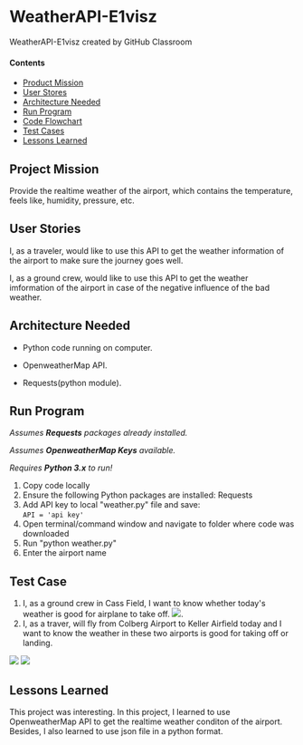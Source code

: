 # WeatherAPI-E1visz
WeatherAPI-E1visz created by GitHub Classroom

#### Contents

* [Product Mission](#product-mission)
* [User Stores](#user-stories)
* [Architecture Needed](#architecture-needed)
* [Run Program](#run-program)
* [Code Flowchart](#code-flowchart)
* [Test Cases](#test-cases)
* [Lessons Learned](#lessons-learned)

<a name="product-mission"/>

## Project Mission

Provide the realtime weather of the airport, which contains the temperature, feels like, humidity, pressure, etc.

<a name="user-stories"/>

## User Stories

I, as a traveler, would like to use this API to get the weather information of the airport to make sure the journey goes well.   

I, as a ground crew, would like to use this API to get the weather imformation of the airport in case of the negative influence of the bad weather.  

<a name="architecture-needed"/>

## Architecture Needed

* Python code running on computer.    

* OpenweatherMap API.  

* Requests(python module).

<a name="run-program"/>

## Run Program

*Assumes __Requests__ packages already installed.*

*Assumes __OpenweatherMap Keys__ available.*

*Requires __Python 3.x__ to run!*

1. Copy code locally
2. Ensure the following Python packages are installed: Requests
3. Add API key to local "weather.py" file and save:  
  ```API = 'api key'```
4. Open terminal/command window and navigate to folder where code was downloaded
5. Run "python weather.py"
7. Enter the airport name

<a name="test-cases"/>

## Test Case

1. I, as a ground crew in Cass Field, I want to know whether today's weather is good for airplane to take off.
  <img src="img/result.png">.     
2. I, as a traver, will fly from Colberg Airport to Keller Airfield today and I want to know the weather in these two airports is good for taking off or landing.   
<img src="img/first.png">
<img src="img/second.png">

<a name="lessons-learned"/>

## Lessons Learned

This project was interesting. In this project, I learned to use OpenweatherMap API to get the realtime weather conditon of the airport. Besides, I also learned to use json file in a python format.

